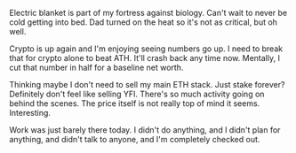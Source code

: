 Electric blanket is part of my fortress against biology. Can't wait to never be cold getting into bed. Dad turned on the heat so it's not as critical, but oh well.

Crypto is up again and I'm enjoying seeing numbers go up. I need to break that for crypto alone to beat ATH. It'll crash back any time now. Mentally, I cut that number in half for a baseline net worth.

Thinking maybe I don't need to sell my main ETH stack. Just stake forever? Definitely don't feel like selling YFI. There's so much activity going on behind the scenes. The price itself is not really top of mind it seems. Interesting.

Work was just barely there today. I didn't do anything, and I didn't plan for anything, and didn't talk to anyone, and I'm completely checked out.
